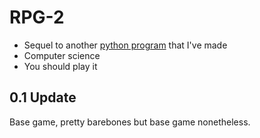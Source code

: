 # RPG-2

* Sequel to another [python program](https://replit.com/@SlimeFactory/RPG?v=1) that I've made
* Computer science
* You should play it

## 0.1 Update

Base game, pretty barebones but base game nonetheless.
